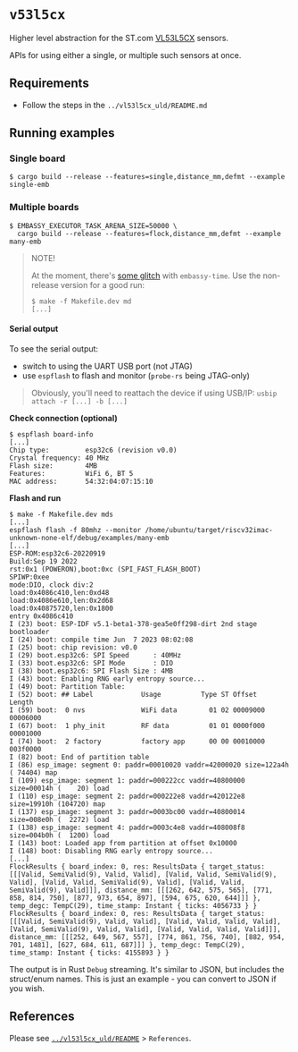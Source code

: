 # `v53l5cx`

Higher level abstraction for the ST.com [VL53L5CX](https://www.st.com/en/imaging-and-photonics-solutions/vl53l5cx.html) sensors.

APIs for using either a single, or multiple such sensors at once.


## Requirements

- Follow the steps in the `../vl53l5cx_uld/README.md` 


## Running examples

### Single board

```
$ cargo build --release --features=single,distance_mm,defmt --example single-emb
```

### Multiple boards

```
$ EMBASSY_EXECUTOR_TASK_ARENA_SIZE=50000 \
  cargo build --release --features=flock,distance_mm,defmt --example many-emb
```

>NOTE!
>
>At the moment, there's [some glitch](https://github.com/embassy-rs/embassy/issues/3537) with `embassy-time`. Use the non-release version for a good run:
>
>```
>$ make -f Makefile.dev md
>[...]
>```

#### Serial output

To see the serial output:

- switch to using the UART USB port (not JTAG) 
- use `espflash` to flash and monitor (`probe-rs` being JTAG-only)

>Obviously, you'll need to reattach the device if using USB/IP: `usbip attach -r [...] -b [...]` 

**Check connection (optional)**

```
$ espflash board-info
[...]
Chip type:         esp32c6 (revision v0.0)
Crystal frequency: 40 MHz
Flash size:        4MB
Features:          WiFi 6, BT 5
MAC address:       54:32:04:07:15:10
```

**Flash and run**

```
$ make -f Makefile.dev mds
[...]
espflash flash -f 80mhz --monitor /home/ubuntu/target/riscv32imac-unknown-none-elf/debug/examples/many-emb
[...]
ESP-ROM:esp32c6-20220919
Build:Sep 19 2022
rst:0x1 (POWERON),boot:0xc (SPI_FAST_FLASH_BOOT)
SPIWP:0xee
mode:DIO, clock div:2
load:0x4086c410,len:0xd48
load:0x4086e610,len:0x2d68
load:0x40875720,len:0x1800
entry 0x4086c410
I (23) boot: ESP-IDF v5.1-beta1-378-gea5e0ff298-dirt 2nd stage bootloader
I (24) boot: compile time Jun  7 2023 08:02:08
I (25) boot: chip revision: v0.0
I (29) boot.esp32c6: SPI Speed      : 40MHz
I (33) boot.esp32c6: SPI Mode       : DIO
I (38) boot.esp32c6: SPI Flash Size : 4MB
I (43) boot: Enabling RNG early entropy source...
I (49) boot: Partition Table:
I (52) boot: ## Label            Usage          Type ST Offset   Length
I (59) boot:  0 nvs              WiFi data        01 02 00009000 00006000
I (67) boot:  1 phy_init         RF data          01 01 0000f000 00001000
I (74) boot:  2 factory          factory app      00 00 00010000 003f0000
I (82) boot: End of partition table
I (86) esp_image: segment 0: paddr=00010020 vaddr=42000020 size=122a4h ( 74404) map
I (109) esp_image: segment 1: paddr=000222cc vaddr=40800000 size=00014h (    20) load
I (110) esp_image: segment 2: paddr=000222e8 vaddr=420122e8 size=19910h (104720) map
I (137) esp_image: segment 3: paddr=0003bc00 vaddr=40800014 size=008e0h (  2272) load
I (138) esp_image: segment 4: paddr=0003c4e8 vaddr=408008f8 size=004b0h (  1200) load
I (143) boot: Loaded app from partition at offset 0x10000
I (148) boot: Disabling RNG early entropy source...
[...]
FlockResults { board_index: 0, res: ResultsData { target_status: [[[Valid, SemiValid(9), Valid, Valid], [Valid, Valid, SemiValid(9), Valid], [Valid, Valid, SemiValid(9), Valid], [Valid, Valid, SemiValid(9), Valid]]], distance_mm: [[[262, 642, 575, 565], [771, 858, 814, 750], [877, 973, 654, 897], [594, 675, 620, 644]]] }, temp_degc: TempC(29), time_stamp: Instant { ticks: 4056733 } }
FlockResults { board_index: 0, res: ResultsData { target_status: [[[Valid, SemiValid(9), Valid, Valid], [Valid, Valid, Valid, Valid], [Valid, SemiValid(9), Valid, Valid], [Valid, Valid, Valid, Valid]]], distance_mm: [[[252, 649, 567, 557], [774, 861, 756, 740], [882, 954, 701, 1481], [627, 684, 611, 687]]] }, temp_degc: TempC(29), time_stamp: Instant { ticks: 4155893 } }
```

The output is in Rust `Debug` streaming. It's similar to JSON, but includes the struct/enum names. This is just an example - you can convert to JSON if you wish.


## References

Please see [`../vl53l5cx_uld/README`](../vl53l5cx_uld/README.md) > `References`.

